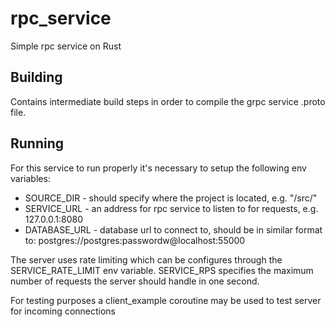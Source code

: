 # rpc_service
Simple rpc service on Rust

## Building
Contains intermediate build steps in order to compile the grpc service .proto file.

## Running

For this service to run properly it's necessary to setup the following env variables:
 - SOURCE_DIR - should specify where the project is located, e.g. "/src/"
 - SERVICE_URL - an address for rpc service to listen to for requests, e.g. 127.0.0.1:8080
 - DATABASE_URL - database url to connect to, should be in similar format to: postgres://postgres:passwordw@localhost:55000

The server uses rate limiting which can be configures through the SERVICE_RATE_LIMIT env variable.
SERVICE_RPS specifies the maximum number of requests the server should handle in one second.

For testing purposes a client_example coroutine may be used to test server for incoming connections